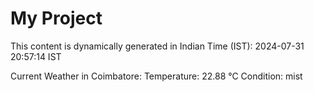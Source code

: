 # My Project

This content is dynamically generated in Indian Time (IST): 2024-07-31 20:57:14 IST


Current Weather in Coimbatore:
Temperature: 22.88 °C
Condition: mist
